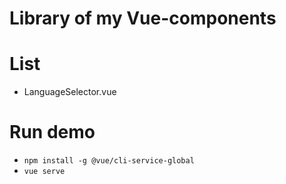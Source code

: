 # Library of my Vue-components

# List

- LanguageSelector.vue

# Run demo

- `npm install -g @vue/cli-service-global`
- `vue serve`